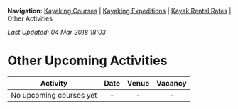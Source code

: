 **Navigation:** [Kayaking Courses](index) &#124; [Kayaking Expeditions](expedition) &#124; [Kayak Rental Rates](rental) &#124; Other Activities

_Last Updated: 04 Mar 2018 18:03_
# Other Upcoming Activities

Activity | Date | Venue | Vacancy
:---:|:---:|:---:|:---:
No upcoming courses yet|-|-|-


